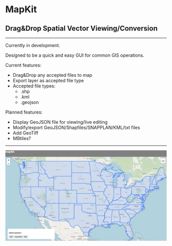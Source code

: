 # MapKit

## Drag&Drop Spatial Vector Viewing/Conversion
---

Currently in development. 

Designed to be a quick and easy GUI for common GIS operations.

Current features:
- Drag&Drop any accepted files to map
- Export layer as accepted file type
- Accepted file types:
  - .shp
  - .kml
  - .geojson

Planned features:
- Display GeoJSON file for viewing/live editing
- Modify/export GeoJSON/Shapfiles/SNAPPLAN/KML/txt files
- Add GeoTiff
- MBtiles?
---

![caption](./screenshot.png)
